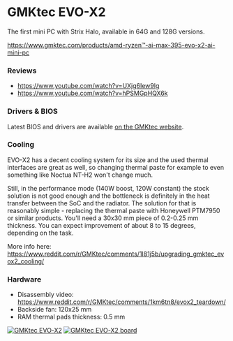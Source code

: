 # GMKtec EVO-X2
The first mini PC with Strix Halo, available in 64G and 128G versions.

https://www.gmktec.com/products/amd-ryzen™-ai-max-395-evo-x2-ai-mini-pc

### Reviews
 - https://www.youtube.com/watch?v=UXjg6Iew9lg
 - https://www.youtube.com/watch?v=hPSMGpHQX6k

### Drivers & BIOS
Latest BIOS and drivers are available [on the GMKtec website](https://www.gmktec.com/pages/drivers-and-software).

### Cooling
EVO-X2 has a decent cooling system for its size and the used thermal interfaces are great as well, so changing thermal paste for example to even something like Noctua NT-H2 won't change much.

Still, in the performance mode (140W boost, 120W constant) the stock solution is not good enough and the bottleneck is definitely in the heat transfer between the SoC and the radiator. The solution for that is reasonably simple - replacing the thermal paste with Honeywell PTM7950 or similar products. You'll need a 30x30 mm piece of 0.2-0.25 mm thickness. You can expect improvement of about 8 to 15 degrees, depending on the task.

More info here: https://www.reddit.com/r/GMKtec/comments/1l81j5b/upgrading_gmktec_evox2_cooling/

### Hardware
 - Disassembly video: https://www.reddit.com/r/GMKtec/comments/1km6tn8/evox2_teardown/
 - Backside fan: 120x25 mm
 - RAM thermal pads thickness: 0.5 mm

[![GMKtec EVO-X2](./gmktec-evo-x2.jpg?thumbnail)](./gmktec-evo-x2.jpg)
[![GMKtec EVO-X2 board](./gmktec-evo-x2-board-photo.jpeg?thumbnail)](./gmktec-evo-x2-board-photo.jpeg)
